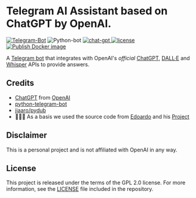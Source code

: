 # Telegram AI Assistant based on ChatGPT by OpenAI. 
[![Telegram-Bot](https://img.shields.io/badge/Telegram-Bot?style=flat&logo=TELEGRAM&logoColor=%23BABEFF&logoSize=auto&labelColor=000000&color=000000&link=https%3A%2F%2Ft.me%2FLanguage_assistant1_bot)](https://t.me/Language_assistant1_bot)
![Python-bot](https://img.shields.io/badge/python-bot?style=plastic&logo=Python&logoColor=%23BABEFF&logoSize=auto&labelColor=000000&color=000000)
[![chat-gpt](https://img.shields.io/badge/chat-gpt?style=plastic&logo=openai&logoColor=%23BABEFF&labelColor=000000&color=000000)
](https://openai.com/)
[![license](https://img.shields.io/badge/License-GPL%202.0-brightgreen.svg)](LICENSE)
[![Publish Docker image](https://github.com/n3d1117/chatgpt-telegram-bot/actions/workflows/publish.yaml/badge.svg)](https://github.com/n3d1117/chatgpt-telegram-bot/actions/workflows/publish.yaml)

A [Telegram bot](https://t.me/Language_assistant1_bot) that integrates with OpenAI's _official_ [ChatGPT](https://openai.com/blog/chatgpt/), [DALL·E](https://openai.com/product/dall-e-2) and [Whisper](https://openai.com/research/whisper) APIs to provide answers.

## Credits
- [ChatGPT](https://chat.openai.com/chat) from [OpenAI](https://openai.com)
- [python-telegram-bot](https://python-telegram-bot.org)
- [jiaaro/pydub](https://github.com/jiaaro/pydub)
- 🧑🏻‍💻 As a basis we used the source code from [Edoardo](https://github.com/n3d1117) and his [Project](https://github.com/n3d1117/chatgpt-telegram-bot)

## Disclaimer
This is a personal project and is not affiliated with OpenAI in any way.

## License
This project is released under the terms of the GPL 2.0 license. For more information, see the [LICENSE](LICENSE) file included in the repository.
